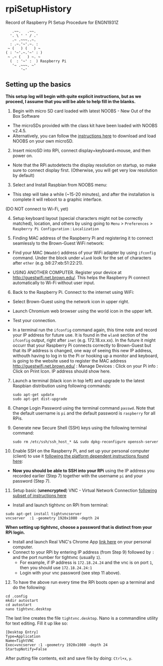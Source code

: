 # rpiSetupHistory
Record of Raspberry PI Setup Procedure for ENGN1931Z

 
```
   .~~.   .~~.
  '. \ ' ' / .'
   .~ .~~~..~.
  : .~.'~'.~. :
 ~ (   ) (   ) ~
( : '~'.~.'~' : )
 ~ .~ (   ) ~. ~
  (  : '~' :  ) Raspberry Pi
   '~ .~~~. ~'
       '~'
```

## Setting up the basics

**This setup log will begin with quite explicit instructions, but as we proceed, I assume that you will be able to help fill in the blanks.**

1. Begin with micro SD card loaded with latest NOOBS - New Out of the Box Software 

 + The microSDs provided with the class kit have been loaded with NOOBS v2.4.5.
 + Alternatively, you can follow the [instructions here](https://www.raspberrypi.org/documentation/installation/noobs.md) to download and load NOOBS on your own microSD.
 
2. Insert microSD into RPi, connect display+keyboard+mouse, and then power on.

 + Note that the RPi autodetects the display resolution on startup, so make sure to connect display first. (Otherwise, you will get very low resolution by default)

3. Select and Install Raspbian from NOOBS menu:

 + This step will take a while (~15-20 minutes), and after the installation is complete it will reboot to a graphic interface.

(DO NOT connect to Wi-Fi, yet)

4. Setup keyboard layout (special characters might not be correctly matched), location, and others by using going to `Menu` > `Preferences` > `Raspberry Pi Configuration` : `Localization`

5. Finding MAC address of the Raspberry Pi and registering it to connect seamlessly to the Brown-Guest WiFi network:

  + Find your MAC (`HWaddr`) address of your WiFi adapter by using `ifconfig` command. Under the block under `wlan0` look for the set of characters after `ether` (e.g. b8:27:eb:51:22:21).

  + USING ANOTHER COMPUTER. Register your device at http://guestwifi.net.brown.edu/. This helps the Raspberry Pi connect automatically to Wi-Fi without user input.

6. Back to the Raspberry Pi. Connect to the internet using WiFi:

  + Select Brown-Guest using the network icon in upper right.

  + Launch Chromium web browser using the world icon in the upper left.

  + Test your connection.
  
  + In a terminal run the `ifconfig` command again, this time note and record your IP address for future use. It is found in the `wlan0` section of the `ifconfig` output, right after `inet` (e.g. 172.18.xx.xx). In the future it might occurr that your Raspberry Pi connects correctly to Brown-Guest but that its IP address is changed, one way of seeing this new IP address, withouth having to log in to the Pi or hooking up a monitor and keyboard, is going to the website used to register the MAC address http://guestwifi.net.brown.edu/ : Manage Devices : Click on your Pi info : Click on Print Icon. IP address should show here.

7. Launch a terminal (black icon in top left) and upgrade to the latest Raspbian distribution using following commands:

   ```
   sudo apt-get update
   sudo apt-get dist-upgrade
   ```

8. Change Login Password using the terminal command `passwd`. Note that the default username is `pi` and the default password is `raspberry` for all RPis.

9. Generate new Secure Shell (SSH) keys using the following terminal command:

   ```
   sudo rm /etc/ssh/ssh_host_* && sudo dpkg-reconfigure openssh-server
   ```

10. Enable SSH on the Raspberry Pi, and set up your personal computer (client) to use it  [following the platform dependent instructions found here](https://www.raspberrypi.org/documentation/remote-access/ssh/):

 - **Now you should be able to SSH into your RPi** using the IP address you recorded earlier (Step 7) together with the username `pi` and your password (Step 7).

11. Setup basic (**unencrypted**) VNC - Virtual Network Connection [following subset of instructions here](https://www.raspberrypi.org/documentation/remote-access/vnc/)

   + Install and launch tightvnc on RPi from terminal: 
   
```
sudo apt-get install tightvncserver
vncserver  :1 -geometry 1920x1080 -depth 24
```
**When setting up tightvnc, choose a password that is distinct from your RPi login.**

  + Install and launch Real VNC's Chrome App [link here](https://chrome.google.com/webstore/detail/vnc%C2%AE-viewer-for-google-ch/iabmpiboiopbgfabjmgeedhcmjenhbla) on your personal computer.
  + Connect to your RPi by entering IP address (from Step 9) followed by `:` and the port number for tightvnc (usually `1`).
    - For example, if IP address is `172.18.24.24` and the vnc is on port `1`, then you should use `172.18.24.24:1`
    - Login with your vnc password (see step 11 above).
    
12. To have the above run every time the RPi boots open up a terminal and do the following:

```
cd .config
mkdir autostart
cd autostart
nano tightvnc.desktop
```

The last line creates the file `tightvnc.desktop`. Nano is a commandline utility for text editing. Fill it up like so:

```
[Desktop Entry]
Type=Application
Name=TightVNC
Exec=vncserver :1 -geometry 1920x1080 -depth 24
StartupNotify=False
```

After putting file contents, exit and save file by doing: `Ctrl+x`, `y`.
